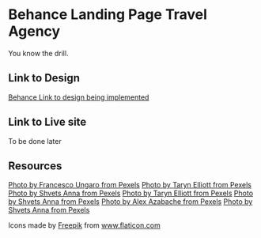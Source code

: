 # Behance Landing Page Travel Agency

You know the drill.

## Link to Design
[Behance Link to design being implemented](https://www.behance.net/gallery/110422431/Landing-Page-Travel-Agency)

## Link to Live site
To be done later

## Resources
[Photo by Francesco Ungaro from Pexels](https://www.pexels.com/photo/hot-air-balloon-2325447/)
[Photo by Taryn Elliott from Pexels](https://www.pexels.com/photo/hot-air-balloons-flying-over-the-mountains-3889704/)
[Photo by Shvets Anna from Pexels](https://www.pexels.com/photo/brown-rocky-mountains-2563602/)
[Photo by Taryn Elliott from Pexels](https://www.pexels.com/photo/blue-car-on-dirt-road-3889707/)
[Photo by Shvets Anna from Pexels](https://www.pexels.com/photo/rock-formations-in-the-middle-of-town-2563680/)
[Photo by Alex Azabache from Pexels](https://www.pexels.com/photo/flying-hot-air-balloons-3264734/)
[Photo by Shvets Anna from Pexels](https://www.pexels.com/photo/aerial-photography-of-city-2563678/)
<div>Icons made by <a href="https://www.freepik.com" title="Freepik">Freepik</a> from <a href="https://www.flaticon.com/" title="Flaticon">www.flaticon.com</a></div>